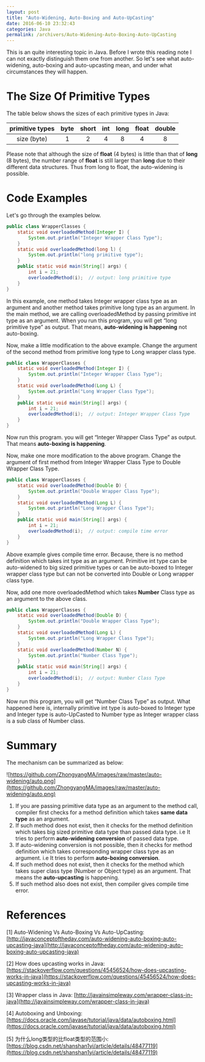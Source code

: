 ```yaml
---
layout: post
title: "Auto-Widening, Auto-Boxing and Auto-UpCasting"
date: 2016-06-10 23:32:43
categories: Java
permalink: /archivers/Auto-Widening-Auto-Boxing-Auto-UpCasting
---
```


This is an quite interesting topic in Java. Before I wrote this reading note I can not exactly distinguish them one from another. So let's see what auto-widening, auto-boxing and auto-upcasting mean, and under what circumstances they will happen.

<!--more-->

# The Size Of Primitive Types

The table below shows the sizes of each primitive types in Java:

| primitive types | byte | short | int  | long | float | double |
| :-------------: | :--: | :---: | :--: | :--: | :---: | :----: |
|   size (byte)   |  1   |   2   |  4   |  8   |   4   |   8    |

Please note that although the size of **float** (4 bytes) is little than that of **long** (8 bytes), the number range of **float** is still larger than **long** due to their different data structures. Thus from long to float, the auto-widening is possible.

# Code Examples

Let's go through the examples below.

```java
public class WrapperClasses {
    static void overloadedMethod(Integer I) {
        System.out.println("Integer Wrapper Class Type");
    }
    static void overloadedMethod(long l) {
        System.out.println("long primitive type");
    }
    public static void main(String[] args) {
        int i = 21;
        overloadedMethod(i);  // output: long primitive type
    }
}
```

In this example, one method takes Integer wrapper class type as an argument and another method takes primitive long type as an argument. In the main method, we are calling overloadedMethod by passing primitive int type as an argument. When you run this program, you will get “long primitive type” as output. That means, **auto-widening is happening** not auto-boxing.

Now, make a little modification to the above example. Change the argument of the second method from primitive long type to Long wrapper class type.

```java
public class WrapperClasses {
    static void overloadedMethod(Integer I) {
        System.out.println("Integer Wrapper Class Type");
    }
    static void overloadedMethod(Long L) {
        System.out.println("Long Wrapper Class Type");
    }
    public static void main(String[] args) {
        int i = 21;
        overloadedMethod(i);  // output: Integer Wrapper Class Type
    }
}
```

Now run this program. you will get “Integer Wrapper Class Type” as output. That means **auto-boxing is happening**.

Now, make one more modification to the above program. Change the argument of first method from Integer Wrapper Class Type to Double Wrapper Class Type.

```java
public class WrapperClasses {
    static void overloadedMethod(Double D) {
        System.out.println("Double Wrapper Class Type");
    }
    static void overloadedMethod(Long L) {
        System.out.println("Long Wrapper Class Type");
    }
    public static void main(String[] args) {
        int i = 21;
        overloadedMethod(i);  // output: compile time error
    }
}
```

Above example gives compile time error. Because, there is no method definition which takes int type as an argument. Primitive int type can be auto-widened to big sized primitive types or can be auto-boxed to Integer wrapper class type but can not be converted into Double or Long wrapper class type.

Now, add one more overloadedMethod which takes **Number** Class type as an argument to the above class.

```java
public class WrapperClasses {
    static void overloadedMethod(Double D) {
        System.out.println("Double Wrapper Class Type");
    }
    static void overloadedMethod(Long L) {
        System.out.println("Long Wrapper Class Type");
    }
    static void overloadedMethod(Number N) {
        System.out.println("Number Class Type");
    }
    public static void main(String[] args) {
        int i = 21;
        overloadedMethod(i);  // output: Number Class Type
    }
}
```

Now run this program, you will get “Number Class Type” as output. What happened here is, internally primitive int type is auto-boxed to Integer type and Integer type is auto-UpCasted to Number type as Integer wrapper class is a sub class of Number class.

# Summary

The mechanism can be summarized as below:

![https://github.com/ZhongyangMA/images/raw/master/auto-widening/auto.png](https://github.com/ZhongyangMA/images/raw/master/auto-widening/auto.png)

1. If you are passing primitive data type as an argument to the method call, compiler first checks for a method definition which takes **same data type** as an argument.
2. If such method does not exist, then it checks for the method definition which takes big sized primitive data type than passed data type. i.e It tries to perform **auto-widening conversion** of passed data type.
3. If auto-widening conversion is not possible, then it checks for method definition which takes corresponding wrapper class type as an argument. i.e It tries to perform **auto-boxing conversion**.
4. If such method does not exist, then it checks for the method which takes super class type (Number or Object type) as an argument. That means the **auto-upcasting** is happening.
5. If such method also does not exist, then compiler gives compile time error.



# References

[1] Auto-Widening Vs Auto-Boxing Vs Auto-UpCasting: [http://javaconceptoftheday.com/auto-widening-auto-boxing-auto-upcasting-java](http://javaconceptoftheday.com/auto-widening-auto-boxing-auto-upcasting-java)

[2] How does upcasting works in Java: [https://stackoverflow.com/questions/45456524/how-does-upcasting-works-in-java](https://stackoverflow.com/questions/45456524/how-does-upcasting-works-in-java)

[3] Wrapper class in Java: [http://javainsimpleway.com/wrapper-class-in-java](http://javainsimpleway.com/wrapper-class-in-java)

[4] Autoboxing and Unboxing: [https://docs.oracle.com/javase/tutorial/java/data/autoboxing.html](https://docs.oracle.com/javase/tutorial/java/data/autoboxing.html)

[5] 为什么long类型的比float类型的范围小: [https://blog.csdn.net/shanshan1yi/article/details/48477119](https://blog.csdn.net/shanshan1yi/article/details/48477119)




